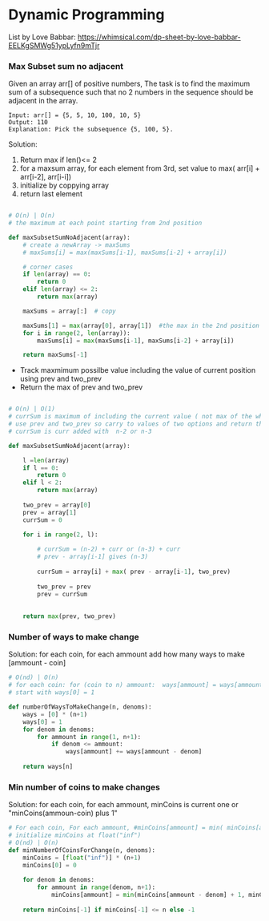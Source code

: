 # Dynamic Programming

List by Love Babbar: https://whimsical.com/dp-sheet-by-love-babbar-EELKgSMWg51ypLyfn9mTjr

### Max Subset sum no adjacent

Given an array arr[] of positive numbers, The task is to find the maximum sum of a subsequence such that no 2 numbers in the sequence should be adjacent in the array.

```
Input: arr[] = {5, 5, 10, 100, 10, 5}
Output: 110
Explanation: Pick the subsequence {5, 100, 5}.
```

Solution:
1. Return max if len()<= 2
2. for a maxsum array, for each element from 3rd, set value to max( arr[i] + arr[i-2], arr[i-i]) 
3. initialize by coppying array
4. return last element

``` python

# O(n) | O(n)
# the maximum at each point starting from 2nd position

def maxSubsetSumNoAdjacent(array):
    # create a newArray -> maxSums
    # maxSums[i] = max(maxSums[i-1], maxSums[i-2] + array[i])

    # corner cases
    if len(array) == 0:
        return 0
    elif len(array) <= 2:
        return max(array)

    maxSums = array[:]  # copy

    maxSums[1] = max(array[0], array[1])  #the max in the 2nd position
    for i in range(2, len(array)):
        maxSums[i] = max(maxSums[i-1], maxSums[i-2] + array[i])

    return maxSums[-1]

```

* Track maxmimum possilbe value including the value of current position using prev and two_prev
* Return the max of prev and two_prev


```python

# O(n) | O(1)
# currSum is maximum of including the current value ( not max of the whole sequence)
# use prev and two_prev so carry to values of two options and return the max at the end
# currSum is curr added with  n-2 or n-3

def maxSubsetSumNoAdjacent(array):

	l =len(array)
	if l == 0:
		return 0
	elif l < 2:
		return max(array)
	
	two_prev = array[0]
	prev = array[1]
	currSum = 0
	
	for i in range(2, l):

        # currSum = (n-2) + curr or (n-3) + curr
        # prev - array[i-1] gives (n-3)
        
		currSum = array[i] + max( prev - array[i-1], two_prev)
		
		two_prev = prev
		prev = currSum
		
		
	return max(prev, two_prev)

```


### Number of ways to make change

Solution: for each coin, for each ammount add how many ways to make [ammount - coin]

``` python
# O(nd) | O(n)
# for each coin: for (coin to n) ammount:  ways[ammount] = ways[ammount - coin]
# start with ways[0] = 1

def numberOfWaysToMakeChange(n, denoms):
    ways = [0] * (n+1)
	ways[0] = 1
	for denom in denoms:
		for ammount in range(1, n+1):
			if denom <= ammount:
				ways[ammount] += ways[ammount - denom]
				
	return ways[n]

```

### Min number of coins to make changes


Solution: for each coin, for each ammount, minCoins is current one or "minCoins(ammoun-coin) plus 1" 

```python
# For each coin, For each ammount, #minCoins[ammount] = min( minCoins[ammount- coin] + 1 , minCoins[ammount])
# initialize minCoins at float("inf")
# O(nd) | O(n)
def minNumberOfCoinsForChange(n, denoms):
    minCoins = [float("inf")] * (n+1)
    minCoins[0] = 0
    
    for denom in denoms:
        for ammount in range(denom, n+1):
            minCoins[ammount] = min(minCoins[ammount - denom] + 1, minCoins[ammount])
    
    return minCoins[-1] if minCoins[-1] <= n else -1

```


